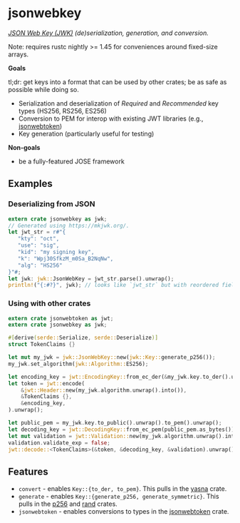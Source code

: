 # jsonwebkey

*[JSON Web Key (JWK)](https://tools.ietf.org/html/rfc7517#section-4.3) (de)serialization, generation, and conversion.*

Note: requires rustc nightly >= 1.45 for conveniences around fixed-size arrays.

**Goals**

tl;dr: get keys into a format that can be used by other crates; be as safe as possible while doing so.

- Serialization and deserialization of _Required_ and _Recommended_ key types (HS256, RS256, ES256)
- Conversion to PEM for interop with existing JWT libraries (e.g., [jsonwebtoken](https://crates.io/crates/jsonwebtoken))
- Key generation (particularly useful for testing)

**Non-goals**

- be a fully-featured JOSE framework

## Examples

### Deserializing from JSON

```rust
extern crate jsonwebkey as jwk;
// Generated using https://mkjwk.org/.
let jwt_str = r#"{
   "kty": "oct",
   "use": "sig",
   "kid": "my signing key",
   "k": "Wpj30SfkzM_m0Sa_B2NqNw",
   "alg": "HS256"
}"#;
let jwk: jwk::JsonWebKey = jwt_str.parse().unwrap();
println!("{:#?}", jwk); // looks like `jwt_str` but with reordered fields.
```

### Using with other crates

```rust
extern crate jsonwebtoken as jwt;
extern crate jsonwebkey as jwk;

#[derive(serde::Serialize, serde::Deserialize)]
struct TokenClaims {}

let mut my_jwk = jwk::JsonWebKey::new(jwk::Key::generate_p256());
my_jwk.set_algorithm(jwk::Algorithm::ES256);

let encoding_key = jwt::EncodingKey::from_ec_der(&my_jwk.key.to_der().unwrap());
let token = jwt::encode(
    &jwt::Header::new(my_jwk.algorithm.unwrap().into()),
    &TokenClaims {},
    &encoding_key,
).unwrap();

let public_pem = my_jwk.key.to_public().unwrap().to_pem().unwrap();
let decoding_key = jwt::DecodingKey::from_ec_pem(public_pem.as_bytes()).unwrap();
let mut validation = jwt::Validation::new(my_jwk.algorithm.unwrap().into());
validation.validate_exp = false;
jwt::decode::<TokenClaims>(&token, &decoding_key, &validation).unwrap();
```

## Features

* `convert` - enables `Key::{to_der, to_pem}`.
              This pulls in the [yasna](https://crates.io/crates/yasna) crate.
* `generate` - enables `Key::{generate_p256, generate_symmetric}`.
               This pulls in the [p256](https://crates.io/crates/p256) and [rand](https://crates.io/crates/rand) crates.
* `jsonwebtoken` - enables conversions to types in the [jsonwebtoken](https://crates.io/crates/jsonwebtoken) crate.
